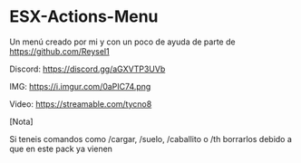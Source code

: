# ESX-Actions-Menu
Un menú creado por mi y con un poco de ayuda de parte de https://github.com/Reysel1

Discord: https://discord.gg/aGXVTP3UVb

IMG: https://i.imgur.com/0aPIC74.png

Video: https://streamable.com/tycno8

[Nota]

Si teneis comandos como /cargar, /suelo, /caballito o /th borrarlos debido a que en este pack ya vienen
